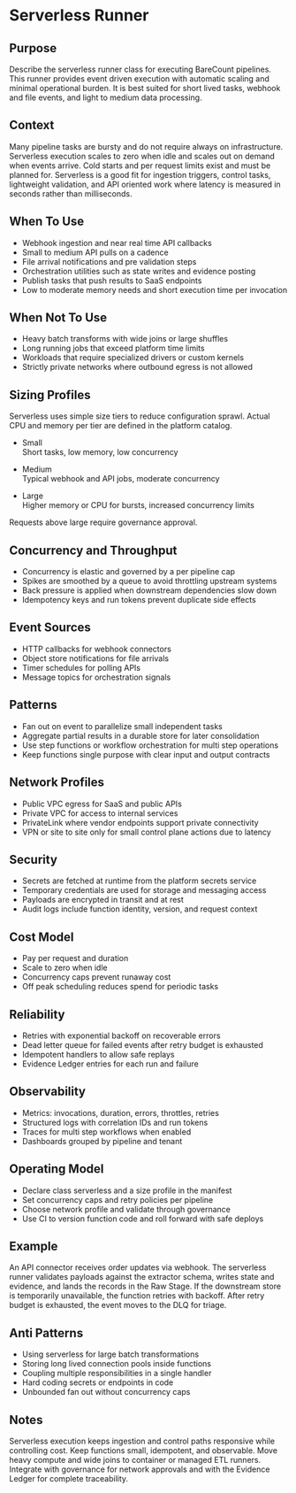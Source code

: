 # Serverless Runner

## Purpose
Describe the serverless runner class for executing BareCount pipelines. This runner provides event driven execution with automatic scaling and minimal operational burden. It is best suited for short lived tasks, webhook and file events, and light to medium data processing.

## Context
Many pipeline tasks are bursty and do not require always on infrastructure. Serverless execution scales to zero when idle and scales out on demand when events arrive. Cold starts and per request limits exist and must be planned for. Serverless is a good fit for ingestion triggers, control tasks, lightweight validation, and API oriented work where latency is measured in seconds rather than milliseconds.

## When To Use
- Webhook ingestion and near real time API callbacks
- Small to medium API pulls on a cadence
- File arrival notifications and pre validation steps
- Orchestration utilities such as state writes and evidence posting
- Publish tasks that push results to SaaS endpoints
- Low to moderate memory needs and short execution time per invocation

## When Not To Use
- Heavy batch transforms with wide joins or large shuffles
- Long running jobs that exceed platform time limits
- Workloads that require specialized drivers or custom kernels
- Strictly private networks where outbound egress is not allowed

## Sizing Profiles
Serverless uses simple size tiers to reduce configuration sprawl. Actual CPU and memory per tier are defined in the platform catalog.

- Small  
  Short tasks, low memory, low concurrency

- Medium  
  Typical webhook and API jobs, moderate concurrency

- Large  
  Higher memory or CPU for bursts, increased concurrency limits

Requests above large require governance approval.

## Concurrency and Throughput
- Concurrency is elastic and governed by a per pipeline cap
- Spikes are smoothed by a queue to avoid throttling upstream systems
- Back pressure is applied when downstream dependencies slow down
- Idempotency keys and run tokens prevent duplicate side effects

## Event Sources
- HTTP callbacks for webhook connectors
- Object store notifications for file arrivals
- Timer schedules for polling APIs
- Message topics for orchestration signals

## Patterns
- Fan out on event to parallelize small independent tasks
- Aggregate partial results in a durable store for later consolidation
- Use step functions or workflow orchestration for multi step operations
- Keep functions single purpose with clear input and output contracts

## Network Profiles
- Public VPC egress for SaaS and public APIs
- Private VPC for access to internal services
- PrivateLink where vendor endpoints support private connectivity
- VPN or site to site only for small control plane actions due to latency

## Security
- Secrets are fetched at runtime from the platform secrets service
- Temporary credentials are used for storage and messaging access
- Payloads are encrypted in transit and at rest
- Audit logs include function identity, version, and request context

## Cost Model
- Pay per request and duration
- Scale to zero when idle
- Concurrency caps prevent runaway cost
- Off peak scheduling reduces spend for periodic tasks

## Reliability
- Retries with exponential backoff on recoverable errors
- Dead letter queue for failed events after retry budget is exhausted
- Idempotent handlers to allow safe replays
- Evidence Ledger entries for each run and failure

## Observability
- Metrics: invocations, duration, errors, throttles, retries
- Structured logs with correlation IDs and run tokens
- Traces for multi step workflows when enabled
- Dashboards grouped by pipeline and tenant

## Operating Model
- Declare class serverless and a size profile in the manifest
- Set concurrency caps and retry policies per pipeline
- Choose network profile and validate through governance
- Use CI to version function code and roll forward with safe deploys

## Example
An API connector receives order updates via webhook. The serverless runner validates payloads against the extractor schema, writes state and evidence, and lands the records in the Raw Stage. If the downstream store is temporarily unavailable, the function retries with backoff. After retry budget is exhausted, the event moves to the DLQ for triage.

## Anti Patterns
- Using serverless for large batch transformations
- Storing long lived connection pools inside functions
- Coupling multiple responsibilities in a single handler
- Hard coding secrets or endpoints in code
- Unbounded fan out without concurrency caps

## Notes
Serverless execution keeps ingestion and control paths responsive while controlling cost. Keep functions small, idempotent, and observable. Move heavy compute and wide joins to container or managed ETL runners. Integrate with governance for network approvals and with the Evidence Ledger for complete traceability.
